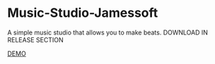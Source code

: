 # Music-Studio-Jamessoft
A simple music studio that allows you to make beats. DOWNLOAD IN RELEASE SECTION

[DEMO](https://github.com/user-attachments/assets/1767374b-9a00-4af4-a8a5-6bbdb6503fc3)
